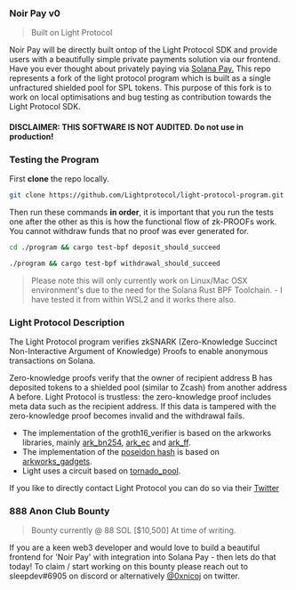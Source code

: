 ### Noir Pay v0
> Built on Light Protocol

Noir Pay will be directly built ontop of the Light Protocol SDK and provide users with a beautifully simple private payments solution via our frontend. Have you ever thought about privately paying via [Solana Pay.](https://github.com/solana-labs/solana-pay/) This repo represents a fork of the light protocol program which is built as a single unfractured shielded pool for SPL tokens. This purpose of this fork is to work on local optimisations and bug testing as contribution towards the Light Protocol SDK. 

#### DISCLAIMER: THIS SOFTWARE IS NOT AUDITED. Do not use in production!

### Testing the Program
First **clone** the repo locally. 
```bash
git clone https://github.com/Lightprotocol/light-protocol-program.git
```
Then run these commands **in order**, it is important that you run the tests one after the other as this is how the functional flow of zk-PROOFs work. You cannot withdraw funds that no proof was ever generated for. 
```bash
cd ./program && cargo test-bpf deposit_should_succeed
```
```bash
./program && cargo test-bpf withdrawal_should_succeed
```
> Please note this will only currently work on Linux/Mac OSX environment's due to the need for the Solana Rust BPF Toolchain. - I have tested it from within WSL2 and it works there also. 

### Light Protocol Description

The Light Protocol program verifies zkSNARK (Zero-Knowledge Succinct Non-Interactive Argument of Knowledge) Proofs to enable anonymous transactions on Solana. 

Zero-knowledge proofs verify that the owner of recipient address B has deposited tokens to a shielded pool (similar to Zcash) from another address A before.
Light Protocol is trustless: the zero-knowledge proof includes meta data such as the recipient address. If this data is tampered with the zero-knowledge proof becomes invalid and the withdrawal fails.

- The implementation of the groth16_verifier is based on the arkworks libraries, mainly [ark_bn254](https://docs.rs/ark-bn254/0.3.0/ark_bn254/), [ark_ec](https://docs.rs/ark-ec/0.3.0/ark_ec/) and [ark_ff](https://docs.rs/ark-ff/0.3.0/ark_ff/).
- The implementation of the [poseidon hash](https://docs.rs/arkworks-gadgets/0.3.14/arkworks_gadgets/poseidon/circom/index.html) is based on [arkworks_gadgets](https://github.com/webb-tools/arkworks-gadgets).
- Light uses a circuit based on [tornado_pool](https://github.com/tornadocash/tornado-pool/tree/onchain-tree/circuits).

If you like to directly contact Light Protocol you can do so via their [Twitter](https://twitter.com/LightProtocol)

### 888 Anon Club Bounty
> Bounty currently @ 88 SOL [$10,500] At time of writing. 

If you are a keen web3 developer and would love to build a beautiful frontend for 'Noir Pay' with integration into Solana Pay - then lets do that today! 
To claim / start working on this bounty please reach out to sleepdev#6905 on discord or alternatively [@0xnicoj](https://twitter.com/0xnicoj) on twitter. 